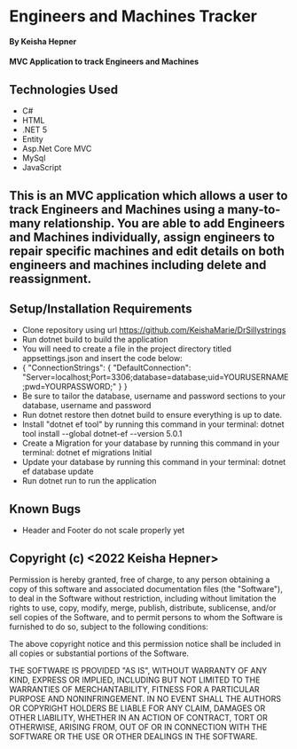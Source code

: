 # Engineers and Machines Tracker

#### By Keisha Hepner

#### MVC Application to track Engineers and Machines

## Technologies Used

* C#
* HTML
* .NET 5
* Entity
* Asp.Net Core MVC
* MySql
* JavaScript

## This is an MVC application which allows a user to track Engineers and Machines using a many-to-many relationship. You are able to add Engineers and Machines individually, assign engineers to repair specific machines and edit details on both engineers and machines including delete and reassignment. 


## Setup/Installation Requirements

* Clone repository using url https://github.com/KeishaMarie/DrSillystrings
* Run dotnet build to build the application
* You will need to create a file in the project directory titled appsettings.json and insert the code below:
* {
"ConnectionStrings": {
"DefaultConnection": "Server=localhost;Port=3306;database=database;uid=YOURUSERNAME;pwd=YOURPASSWORD;"
}
}
* Be sure to tailor the database, username and password sections to your database, username and password
* Run dotnet restore then dotnet build to ensure everything is up to date.
* Install "dotnet ef tool" by running this command in your terminal: dotnet tool install --global dotnet-ef --version 5.0.1
* Create a Migration for your database by running this command in your terminal: dotnet ef migrations Initial
* Update your database by running this command in your terminal: dotnet ef database update
* Run dotnet run to run the application

## Known Bugs
* Header and Footer do not scale properly yet


## Copyright (c) <2022 Keisha Hepner>

Permission is hereby granted, free of charge, to any person obtaining a copy of this software and associated documentation files (the "Software"), to deal in the Software without restriction, including without limitation the rights to use, copy, modify, merge, publish, distribute, sublicense, and/or sell copies of the Software, and to permit persons to whom the Software is furnished to do so, subject to the following conditions:

The above copyright notice and this permission notice shall be included in all copies or substantial portions of the Software.

THE SOFTWARE IS PROVIDED "AS IS", WITHOUT WARRANTY OF ANY KIND, EXPRESS OR IMPLIED, INCLUDING BUT NOT LIMITED TO THE WARRANTIES OF MERCHANTABILITY, FITNESS FOR A PARTICULAR PURPOSE AND NONINFRINGEMENT. IN NO EVENT SHALL THE AUTHORS OR COPYRIGHT HOLDERS BE LIABLE FOR ANY CLAIM, DAMAGES OR OTHER LIABILITY, WHETHER IN AN ACTION OF CONTRACT, TORT OR OTHERWISE, ARISING FROM, OUT OF OR IN CONNECTION WITH THE SOFTWARE OR THE USE OR OTHER DEALINGS IN THE SOFTWARE.

